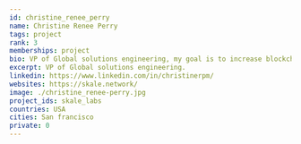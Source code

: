 ```yaml
---
id: christine_renee_perry
name: Christine Renee Perry
tags: project
rank: 3
memberships: project
bio: VP of Global solutions engineering, my goal is to increase blockchain usability, through scalability solutions that aim to simplify the integration of blockchain into real world applications.
excerpt: VP of Global solutions engineering.
linkedin: https://www.linkedin.com/in/christinerpm/
websites: https://skale.network/
image: ./christine_renee-perry.jpg
project_ids: skale_labs
countries: USA
cities: San francisco
private: 0
---
```

